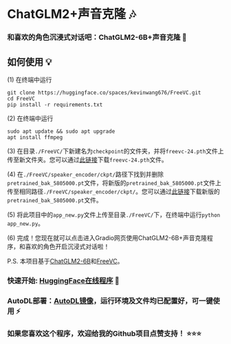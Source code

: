 # ChatGLM2+声音克隆 🎶
### 和喜欢的角色沉浸式对话吧：ChatGLM2-6B+声音克隆 🌟
## 如何使用 💡

(1) 在终端中运行
```
git clone https://huggingface.co/spaces/kevinwang676/FreeVC.git
cd FreeVC
pip install -r requirements.txt
```

(2) 在终端中运行
```
sudo apt update && sudo apt upgrade
apt install ffmpeg
```

(3) 在目录`./FreeVC/`下新建名为`checkpoint`的文件夹，并将`freevc-24.pth`文件上传至新文件夹。您可以通过[此链接](https://huggingface.co/spaces/kevinwang676/FreeVC/tree/main/checkpoints)下载`freevc-24.pth`文件。

(4) 在`./FreeVC/speaker_encoder/ckpt/`路径下找到并删除`pretrained_bak_5805000.pt`文件，将新版的`pretrained_bak_5805000.pt`文件上传至相同路径`./FreeVC/speaker_encoder/ckpt/`。您可以通过[此链接](https://huggingface.co/spaces/kevinwang676/FreeVC/tree/main/speaker_encoder/ckpt)下载新版的`pretrained_bak_5805000.pt`文件。

(5) 将此项目中的`app_new.py`文件上传至目录`./FreeVC/`下，在终端中运行`python app_new.py`。

(6) 完成！您现在就可以点击进入Gradio网页使用ChatGLM2-6B+声音克隆程序，和喜欢的角色开启沉浸式对话啦！

P.S. 本项目基于[ChatGLM2-6B](https://github.com/THUDM/ChatGLM2-6B)和[FreeVC](https://github.com/OlaWod/FreeVC)。

### 快速开始: [HuggingFace在线程序](https://huggingface.co/spaces/kevinwang676/FreeVC) 🤗

### AutoDL部署：[AutoDL镜像](https://www.codewithgpu.com/i/KevinWang676/ChatGLM2-Voice-Cloning/ChatGLM2-Voice-Cloning)，运行环境及文件均已配置好，可一键使用 ⚡

### 如果您喜欢这个程序，欢迎给我的Github项目点赞支持！ ⭐⭐⭐
